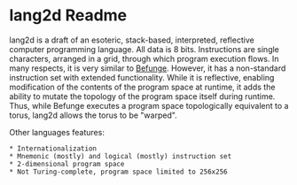 lang2d Readme
=============

lang2d is a draft of an esoteric, stack-based, interpreted, reflective computer programming language. All data is 8 bits. Instructions are single characters, arranged in a grid, through which program execution flows. In many respects, it is very similar to [Befunge](http://en.wikipedia.org/wiki/Befunge). However, it has a non-standard instruction set with extended functionality. While it is reflective, enabling modification of the contents of the program space at runtime, it adds the ability to mutate the topology of the program space itself during runtime. Thus, while Befunge executes a program space topologically equivalent to a torus, lang2d allows the torus to be "warped".

Other languages features:

    * Internationalization
    * Mnemonic (mostly) and logical (mostly) instruction set
    * 2-dimensional program space
    * Not Turing-complete, program space limited to 256x256

